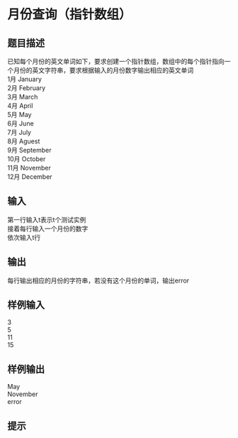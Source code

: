# 月份查询（指针数组）  
  
## 题目描述  
已知每个月份的英文单词如下，要求创建一个指针数组，数组中的每个指针指向一个月份的英文字符串，要求根据输入的月份数字输出相应的英文单词  
1月 January  
2月 February  
3月 March  
4月 April  
5月 May  
6月 June  
7月 July  
8月 Aguest  
9月 September  
10月 October  
11月 November  
12月 December  
  
## 输入  
第一行输入t表示t个测试实例  
接着每行输入一个月份的数字  
依次输入t行  
  
## 输出  
每行输出相应的月份的字符串，若没有这个月份的单词，输出error  
  
## 样例输入  
3  
5  
11  
15  
## 样例输出  
May  
November  
error  
## 提示  
  
